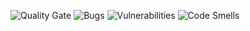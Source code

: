 ![Quality Gate](https://sonarcloud.io/api/project_badges/measure?project=kowalczykkasia_zad7-server&metric=alert_status)
![Bugs](https://sonarcloud.io/api/project_badges/measure?project=kowalczykkasia_zad7-server&metric=bugs)
![Vulnerabilities](https://sonarcloud.io/api/project_badges/measure?project=kowalczykkasia_zad7-server&metric=vulnerabilities)
![Code Smells](https://sonarcloud.io/api/project_badges/measure?project=kowalczykkasia_zad7-server&metric=code_smells)
